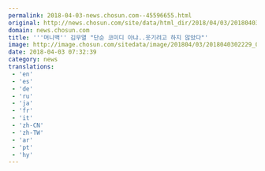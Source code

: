```yaml
---
permalink: 2018-04-03-news.chosun.com--45596655.html
original: http://news.chosun.com/site/data/html_dir/2018/04/03/2018040302306.html
domain: news.chosun.com
title: '''머니백'' 김무열 "단순 코미디 아냐..웃기려고 하지 않았다"'
image: http://image.chosun.com/sitedata/image/201804/03/2018040302229_0.jpg
date: 2018-04-03 07:32:39
category: news
translations: 
 - 'en'
 - 'es'
 - 'de'
 - 'ru'
 - 'ja'
 - 'fr'
 - 'it'
 - 'zh-CN'
 - 'zh-TW'
 - 'ar'
 - 'pt'
 - 'hy'
---
```


